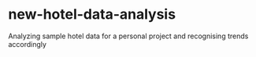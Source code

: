 # new-hotel-data-analysis
Analyzing sample hotel data  for a personal project and recognising trends accordingly
